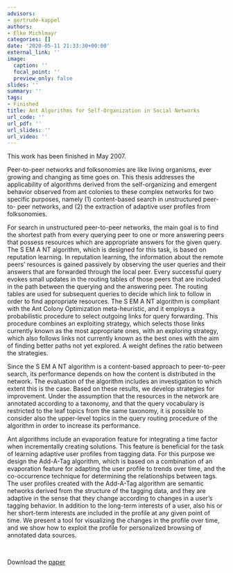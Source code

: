 ```yaml
---
advisors:
- gertrude-kappel
authors:
- Elke Michlmayr
categories: []
date: '2020-05-11 21:33:30+00:00'
external_link: ''
image:
  caption: ''
  focal_point: ''
  preview_only: false
slides: ''
summary: ''
tags:
- Finished
title: Ant Algorithms for Self-Organization in Social Networks
url_code: ''
url_pdf: ''
url_slides: ''
url_video: ''
---
```


This work has been finished in May 2007.

Peer-to-peer networks and folksonomies are like living organisms, ever growing and changing as time goes on. This thesis addresses the applicability of algorithms derived from the self-organizing and emergent behavior observed from ant colonies to these complex networks for two specific purposes, namely (1) content-based search in unstructured peer-to- peer networks, and (2) the extraction of adaptive user profiles from folksonomies.

For search in unstructured peer-to-peer networks, the main goal is to find the shortest path from every querying peer to one or more answering peers that possess resources which are appropriate answers for the given query. The S EM A NT algorithm, which is designed for this task, is based on reputation learning. In reputation learning, the information about the remote peers’ resources is gained passively by observing the user queries and their answers that are forwarded through the local peer. Every successful query evokes small updates in the routing tables of those peers that are included in the path between the querying and the answering peer. The routing tables are used for subsequent queries to decide which link to follow in order to find appropriate resources. The S EM A NT algorithm is compliant with the Ant Colony Optimization meta-heuristic, and it employs a probabilistic procedure to select outgoing links for query forwarding. This procedure combines an exploiting strategy, which selects those links currently known as the most appropriate ones, with an exploring strategy, which also follows links not currently known as the best ones with the aim of finding better paths not yet explored. A weight defines the ratio between the strategies.

Since the S EM A NT algorithm is a content-based approach to peer-to-peer search, its performance depends on how the content is distributed in the network. The evaluation of the algorithm includes an investigation to which extent this is the case. Based on these results, we develop strategies for improvement. Under the assumption that the resources in the network are annotated according to a taxonomy, and that the query vocabulary is restricted to the leaf topics from the same taxonomy, it is possible to consider also the upper-level topics in the query routing procedure of the algorithm in order to increase its performance.

Ant algorithms include an evaporation feature for integrating a time factor when incrementally creating solutions. This feature is beneficial for the task of learning adaptive user profiles from tagging data. For this purpose we design the Add-A-Tag algorithm, which is based on a combination of an evaporation feature for adapting the user profile to trends over time, and the co-occurrence technique for determining the relationships between tags. The user profiles created with the Add-A-Tag algorithm are semantic networks derived from the structure of the tagging data, and they are adaptive in the sense that they change according to changes in a user’s tagging behavior. In addition to the long-term interests of a user, also his or her short-term interests are included in the profile at any given point of time. We present a tool for visualizing the changes in the profile over time, and we show how to exploit the profile for personalized browsing of annotated data sources.

&nbsp;

 Download the [paper](https://www.big.tuwien.ac.at/app/uploads/2016/10/Michlmayr_E.pdf)
